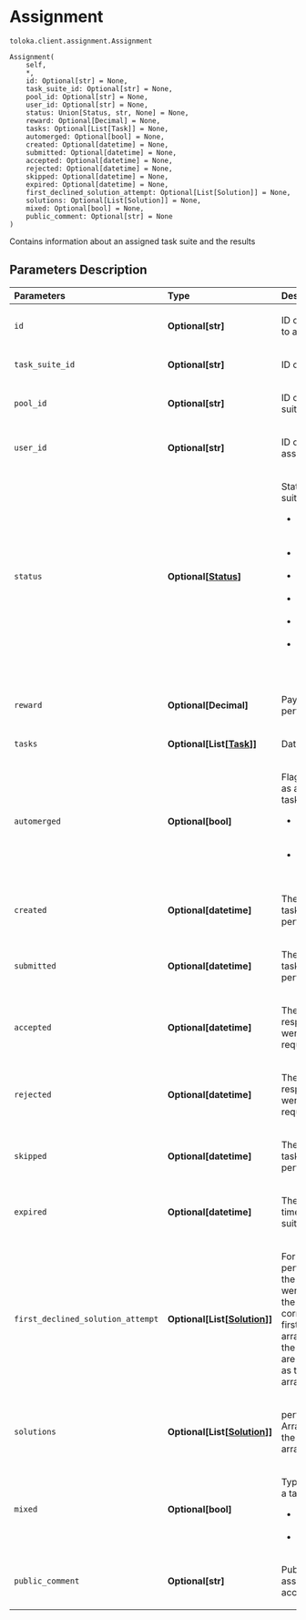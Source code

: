 # Assignment
`toloka.client.assignment.Assignment`

```
Assignment(
    self,
    *,
    id: Optional[str] = None,
    task_suite_id: Optional[str] = None,
    pool_id: Optional[str] = None,
    user_id: Optional[str] = None,
    status: Union[Status, str, None] = None,
    reward: Optional[Decimal] = None,
    tasks: Optional[List[Task]] = None,
    automerged: Optional[bool] = None,
    created: Optional[datetime] = None,
    submitted: Optional[datetime] = None,
    accepted: Optional[datetime] = None,
    rejected: Optional[datetime] = None,
    skipped: Optional[datetime] = None,
    expired: Optional[datetime] = None,
    first_declined_solution_attempt: Optional[List[Solution]] = None,
    solutions: Optional[List[Solution]] = None,
    mixed: Optional[bool] = None,
    public_comment: Optional[str] = None
)
```

Contains information about an assigned task suite and the results

## Parameters Description

| Parameters | Type | Description |
| :----------| :----| :-----------|
`id`|**Optional\[str\]**|<p>ID of the task suite assignment to a performer.</p>
`task_suite_id`|**Optional\[str\]**|<p>ID of a task suite.</p>
`pool_id`|**Optional\[str\]**|<p>ID of the pool that the task suite belongs to.</p>
`user_id`|**Optional\[str\]**|<p>ID of the performer who was assigned the task suite.</p>
`status`|**Optional\[[Status](toloka.client.assignment.Assignment.Status.md)\]**|<p>Status of an assigned task suite.<ul><li>ACTIVE - In the process of execution by the performer.</li><li>SUBMITTED - Completed but not checked.</li><li>ACCEPTED - Accepted by the requester.</li><li>REJECTED - Rejected by the requester.</li><li>SKIPPED - Skipped by the performer.</li><li>EXPIRED - The time for completing the tasks expired.</li></ul></p>
`reward`|**Optional\[Decimal\]**|<p>Payment received by the performer.</p>
`tasks`|**Optional\[List\[[Task](toloka.client.task.Task.md)\]\]**|<p>Data for the tasks.</p>
`automerged`|**Optional\[bool\]**|<p>Flag of the response received as a result of merging identical tasks. Value:<ul><li>True - The response was recorded when identical tasks were merged.</li><li>False - Normal performer response.</li></ul></p>
`created`|**Optional\[datetime\]**|<p>The date and time when the task suite was assigned to a performer.</p>
`submitted`|**Optional\[datetime\]**|<p>The date and time when the task suite was completed by a performer.</p>
`accepted`|**Optional\[datetime\]**|<p>The date and time when the responses for the task suite were accepted by the requester.</p>
`rejected`|**Optional\[datetime\]**|<p>The date and time when the responses for the task suite were rejected by the requester.</p>
`skipped`|**Optional\[datetime\]**|<p>The date and time when the task suite was skipped by the performer.</p>
`expired`|**Optional\[datetime\]**|<p>The date and time when the time for completing the task suite expired.</p>
`first_declined_solution_attempt`|**Optional\[List\[[Solution](toloka.client.solution.Solution.md)\]\]**|<p>For training tasks. The performer&#x27;s first responses in the training task (only if these were the wrong answers). If the performer answered correctly on the first try, the first_declined_solution_attempt array is omitted. Arrays with the responses (output_values) are arranged in the same order as the task data in the tasks array.</p>
`solutions`|**Optional\[List\[[Solution](toloka.client.solution.Solution.md)\]\]**|<p>performer responses. Arranged in the same order as the data for tasks in the tasks array.</p>
`mixed`|**Optional\[bool\]**|<p>Type of operation for creating a task suite:<ul><li>True - Automatic (&quot;smart mixing&quot;).</li><li>False - Manually.</li></ul></p>
`public_comment`|**Optional\[str\]**|<p>Public comment about an assignment. Why it was accepted or rejected.</p>
